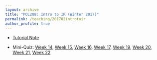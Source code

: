 ```yaml
---
layout: archive
title: "POL208: Intro to IR (Winter 2017)"
permalink: /teaching/201702introtoir
author_profile: true
---
```


- [Tutorial Note](http://takumishibaike.github.io/files/pol208/tutorial_winter.pdf)

- ​Mini-Quiz: [Week 14](http://takumishibaike.github.io/files/pol208/week14.pdf?dl=0), [Week 15](http://takumishibaike.github.io/files/pol208/week15.pdf), [Week 16](http://takumishibaike.github.io/files/pol208/week16.pdf), [Week 17](http://takumishibaike.github.io/files/pol208/week17.pdf), [Week 19](http://takumishibaike.github.io/files/pol208/week19.pdf), [Week 20](http://takumishibaike.github.io/files/pol208/week20.pdf), [Week 21](http://takumishibaike.github.io/files/pol208/week21.pdf), [Week 22](http://takumishibaike.github.io/files/pol208/week22.pdf)
​